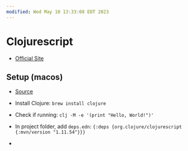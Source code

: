 ```yaml
---
modified: Wed May 10 13:33:08 EDT 2023
---
```

# Clojurescript

- [Official Site](https://clojurescript.org)

## Setup (macos)

- [Source](https://clojurescript.org/guides/quick-start)

- Install Clojure: `brew install clojure`

- Check if running: `clj -M -e '(print "Hello, World!")'`

- In project folder, add `deps.edn`: `{:deps {org.clojure/clojurescript {:mvn/version "1.11.54"}}}`

-
